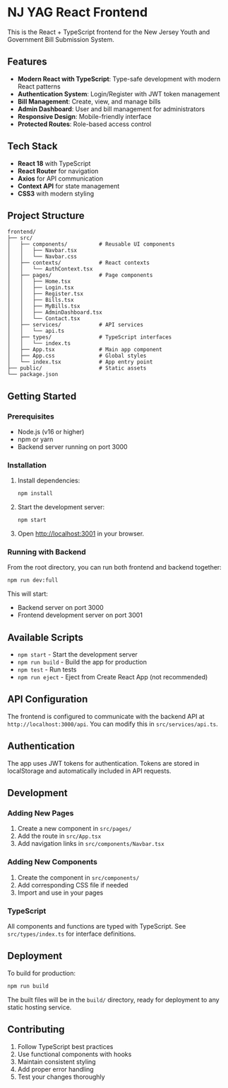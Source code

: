 # NJ YAG React Frontend

This is the React + TypeScript frontend for the New Jersey Youth and Government Bill Submission System.

## Features

- **Modern React with TypeScript**: Type-safe development with modern React patterns
- **Authentication System**: Login/Register with JWT token management
- **Bill Management**: Create, view, and manage bills
- **Admin Dashboard**: User and bill management for administrators
- **Responsive Design**: Mobile-friendly interface
- **Protected Routes**: Role-based access control

## Tech Stack

- **React 18** with TypeScript
- **React Router** for navigation
- **Axios** for API communication
- **Context API** for state management
- **CSS3** with modern styling

## Project Structure

```
frontend/
├── src/
│   ├── components/          # Reusable UI components
│   │   ├── Navbar.tsx
│   │   └── Navbar.css
│   ├── contexts/            # React contexts
│   │   └── AuthContext.tsx
│   ├── pages/               # Page components
│   │   ├── Home.tsx
│   │   ├── Login.tsx
│   │   ├── Register.tsx
│   │   ├── Bills.tsx
│   │   ├── MyBills.tsx
│   │   ├── AdminDashboard.tsx
│   │   └── Contact.tsx
│   ├── services/            # API services
│   │   └── api.ts
│   ├── types/               # TypeScript interfaces
│   │   └── index.ts
│   ├── App.tsx              # Main app component
│   ├── App.css              # Global styles
│   └── index.tsx            # App entry point
├── public/                  # Static assets
└── package.json
```

## Getting Started

### Prerequisites

- Node.js (v16 or higher)
- npm or yarn
- Backend server running on port 3000

### Installation

1. Install dependencies:
   ```bash
   npm install
   ```

2. Start the development server:
   ```bash
   npm start
   ```

3. Open [http://localhost:3001](http://localhost:3001) in your browser.

### Running with Backend

From the root directory, you can run both frontend and backend together:

```bash
npm run dev:full
```

This will start:
- Backend server on port 3000
- Frontend development server on port 3001

## Available Scripts

- `npm start` - Start the development server
- `npm run build` - Build the app for production
- `npm test` - Run tests
- `npm run eject` - Eject from Create React App (not recommended)

## API Configuration

The frontend is configured to communicate with the backend API at `http://localhost:3000/api`. You can modify this in `src/services/api.ts`.

## Authentication

The app uses JWT tokens for authentication. Tokens are stored in localStorage and automatically included in API requests.

## Development

### Adding New Pages

1. Create a new component in `src/pages/`
2. Add the route in `src/App.tsx`
3. Add navigation links in `src/components/Navbar.tsx`

### Adding New Components

1. Create the component in `src/components/`
2. Add corresponding CSS file if needed
3. Import and use in your pages

### TypeScript

All components and functions are typed with TypeScript. See `src/types/index.ts` for interface definitions.

## Deployment

To build for production:

```bash
npm run build
```

The built files will be in the `build/` directory, ready for deployment to any static hosting service.

## Contributing

1. Follow TypeScript best practices
2. Use functional components with hooks
3. Maintain consistent styling
4. Add proper error handling
5. Test your changes thoroughly
